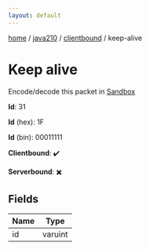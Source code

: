 ```yaml
---
layout: default
---
```


[home](/)  /  [java210](/protocol/java210)  /  [clientbound](/protocol/java210/clientbound)  /  keep-alive

# Keep alive

Encode/decode this packet in [Sandbox](../../../sandbox/java210#clientbound.keep_alive)

**Id**: 31

**Id** (hex): 1F

**Id** (bin): 00011111

**Clientbound**: ✔️

**Serverbound**: ✖️

## Fields

Name | Type
---|---
id | varuint
